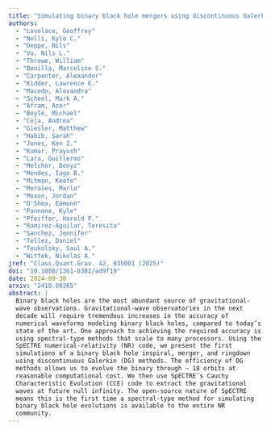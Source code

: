 ```yaml
---
title: "Simulating binary black hole mergers using discontinuous Galerkin methods"
authors:
  - "Lovelace, Geoffrey"
  - "Nelli, Kyle C."
  - "Deppe, Nils"
  - "Vu, Nils L."
  - "Throwe, William"
  - "Bonilla, Marceline S."
  - "Carpenter, Alexander"
  - "Kidder, Lawrence E."
  - "Macedo, Alexandra"
  - "Scheel, Mark A."
  - "Afram, Azer"
  - "Boyle, Michael"
  - "Ceja, Andrea"
  - "Giesler, Matthew"
  - "Habib, Sarah"
  - "Jones, Ken Z."
  - "Kumar, Prayush"
  - "Lara, Guillermo"
  - "Melchor, Denyz"
  - "Mendes, Iago B."
  - "Mitman, Keefe"
  - "Morales, Marlo"
  - "Moxon, Jordan"
  - "O'Shea, Eamonn"
  - "Pannone, Kyle"
  - "Pfeiffer, Harald P."
  - "Ramirez-Aguilar, Teresita"
  - "Sanchez, Jennifer"
  - "Tellez, Daniel"
  - "Teukolsky, Saul A."
  - "Wittek, Nikolas A."
jref: "Class.Quant.Grav. 42, 035001 (2025)"
doi: "10.1088/1361-6382/ad9f19"
date: 2024-09-30
arxiv: "2410.00265"
abstract: |
  Binary black holes are the most abundant source of gravitational-
  wave observations. Gravitational-wave observatories in the next
  decade will require tremendous increases in the accuracy of
  numerical waveforms modeling binary black holes, compared to today’s
  state of the art. One approach to achieving the required accuracy is
  using spectral-type methods that scale to many processors. Using the
  SpECTRE numerical-relativity (NR) code, we present the first
  simulations of a binary black hole inspiral, merger, and ringdown
  using discontinuous Galerkin (DG) methods. The efficiency of DG
  methods allows us to evolve the binary through ∼ 18 orbits at
  reasonable computational cost. We then use SpECTRE’s Cauchy
  Characteristic Evolution (CCE) code to extract the gravitational
  waves at future null infinity. The open-source nature of SpECTRE
  means this is the first time a spectral-type method for simulating
  binary black hole evolutions is available to the entire NR
  community.
---
```

